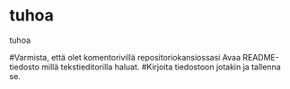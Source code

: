 # tuhoa
tuhoa

#Varmista, että olet komentorivillä repositoriokansiossasi Avaa README-tiedosto millä tekstieditorilla haluat. 
#Kirjoita tiedostoon jotakin ja tallenna se. 